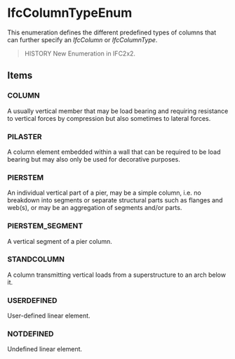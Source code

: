 # IfcColumnTypeEnum

This enumeration defines the different predefined types of columns that can further specify an _IfcColumn_ or _IfcColumnType_.<!-- end of definition -->

> HISTORY  New Enumeration in IFC2x2.

## Items

### COLUMN
A usually vertical member that may be load bearing and requiring resistance to vertical forces by compression but also sometimes to lateral forces.

### PILASTER
A column element embedded within a wall that can be required to be load bearing but may also only be used for decorative purposes.

### PIERSTEM
An individual vertical part of a pier, may be a simple column, i.e. no breakdown into segments or separate structural parts such as flanges and web(s), or may be an aggregation of segments and/or parts.

### PIERSTEM_SEGMENT
A vertical segment of a pier column.

### STANDCOLUMN
A column transmitting vertical loads from a superstructure to an arch below it.

### USERDEFINED
User-defined linear element.

### NOTDEFINED
Undefined linear element.
